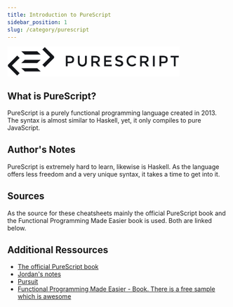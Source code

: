 ```yaml
---
title: Introduction to PureScript
sidebar_position: 1
slug: /category/purescript
---
```


<img src="https://raw.githubusercontent.com/purescript/purescript/master/logo.png" alt="PureScript" width="392"/>

## What is PureScript?

PureScript is a purely functional programming language created in 2013.
The syntax is almost similar to Haskell, yet, it only compiles to pure JavaScript.

## Author's Notes

PureScript is extremely hard to learn, likewise is Haskell. As the language
offers less freedom and a very unique syntax, it takes a time to get into it.

## Sources

As the source for these cheatsheets mainly the official PureScript book and the
Functional Programming Made Easier book is used. Both are linked below.

## Additional Ressources

-  [The official PureScript book](https://book.purescript.org/)
-  [Jordan's notes](https://jordanmartinez.github.io/purescript-jordans-reference-site/Preface.html/)
-  [Pursuit](https://pursuit.purescript.org/)
-  [Functional Programming Made Easier - Book. There is a free sample which is awesome](https://leanpub.com/fp-made-easier/)
